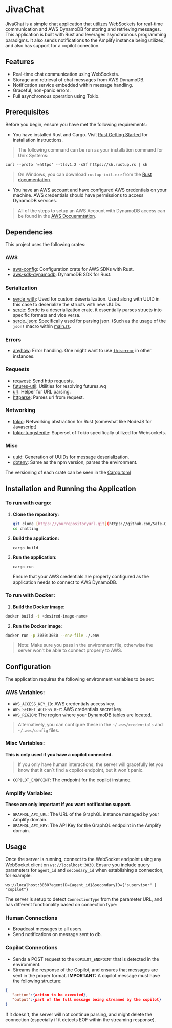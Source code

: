 # JivaChat

JivaChat is a simple chat application that utilizes WebSockets for real-time communication and AWS DynamoDB for storing and retrieving messages. This application is built with Rust and leverages asynchronous programming paradigms. It also sends notifications to the Amplify instance being utilized, and also has support for a copilot conection.

## Features

- Real-time chat communication using WebSockets.
- Storage and retrieval of chat messages from AWS DynamoDB.
- Notification service embedded within message handling.
- Graceful, non-panic errors.
- Full asynchronous operation using Tokio.

## Prerequisites

Before you begin, ensure you have met the following requirements:
- You have installed Rust and Cargo. Visit [Rust Getting Started](https://www.rust-lang.org/learn/get-started) for installation instructions.
> The following command can be run as your installation command for Unix Systems:
```shell
curl --proto '=https' --tlsv1.2 -sSf https://sh.rustup.rs | sh
```
> On Windows, you can download `rustup-init.exe` from the [Rust documentation](https://forge.rust-lang.org/infra/other-installation-methods.html).

- You have an AWS account and have configured AWS credentials on your machine. AWS credentials should have permissions to access DynamoDB services.
> All of the steps to setup an AWS Account with DynamoDB access can be found in the [AWS Docuemntation](https://docs.aws.amazon.com/amazondynamodb/latest/developerguide/SettingUp.DynamoWebService.html).

## Dependencies

This project uses the following crates:
### AWS
- [aws-config](https://crates.io/crates/aws-config): Configuration crate for AWS SDKs with Rust.
- [aws-sdk-dynamodb](https://crates.io/crates/aws-sdk-dynamodb): DynamoDB SDK for Rust.
### Serialization
- [serde_with](https://crates.io/crates/serde-with): Used for custom deserialization. Used along with UUID in this case to deserialize the structs with new UUIDs.
- [serde](https://crates.io/crates/serde): Serde is a deserialization crate, it essentially parses structs into specific formats and vice versa. 
- [serde_json](https://crates.io/crates/serde-json): Specifically used for parsing json. (Such as the usage of the `json!` macro within [main.rs](src/main.rs).
### Errors
- [anyhow](https://crates.io/crates/anyhow): Error handling. One might want to use [`thiserror`](https://crates.io/crates/thiserror) in other instances.
### Requests
- [reqwest](https://crates.io/crates/reqwest): Send http requests.
- [futures-util](https://crates.io/crates/futures-util): Utilities for resolving futures.wq
- [url](https://crates.io/crates/url): Helper for URL parsing.
- [httparse](https://crates.io/crates/httparse): Parses url from request.
### Networking
- [tokio](https://crates.io/crates/tokio): Networking abstraction for Rust (somewhat like NodeJS for Javascript)
- [tokio-tungstenite](https://crates.io/crates/tokio-tungstenite): Superset of Tokio specifically utilized for Websockets.
### Misc
- [uuid](https://crates.io/crates/uuid): Generation of UUIDs for message deserialization.
- [dotenv](https://crates.io/crates/dotenv): Same as the npm version, parses the environment.

The versioning of each crate can be seen in the [Cargo.toml](Cargo.toml)

## Installation and Running the Application

### To run with cargo: 
1. **Clone the repository:**
   ```bash
   git clone [https://yourrepositoryurl.git](https://github.com/Safe-Corp-Jiva/chatting.git)
   cd chatting
   ```

2. **Build the application:**
   ```bash
   cargo build
   ```

3. **Run the application:**
   ```bash
   cargo run
   ```

   Ensure that your AWS credentials are properly configured as the application needs to connect to AWS DynamoDB.

### To run with Docker:
1. **Build the Docker image:**
```bash
docker build -t <desired-image-name>
```
2. **Run the Docker image**:
```bash
docker run -p 3030:3030 --env-file ./.env
```
> Note: Make sure you pass in the environment file, otherwise the server won't be able to connect properly to AWS.

## Configuration

The application requires the following environment variables to be set:
### AWS Variables:
- `AWS_ACCESS_KEY_ID`: AWS credentials access key.
- `AWS_SECRET_ACCESS_KEY`: AWS credentials secret key.
- `AWS_REGION`: The region where your DynamoDB tables are located.

> Alternatively, you can configure these in the `~/.aws/credentials` and `~/.aws/config` files.

### Misc Variables:
**This is only used if you have a copilot connected.** 
> If you only have human interactions, the server will gracefully let you know that it can´t find a copilot endpoint, but it won´t panic.
- `COPILOT_ENDPOINT`: The endpoint for the copilot instance.

### Amplify Variables: 
**These are only important if you want notification support.**
- `GRAPHQL_API_URL`: The URL of the GraphQL instance managed by your Amplify domain.
- `GRAPHQL_API_KEY`: The API Key for the GraphQL endpoint in the Amplify domain.


## Usage

Once the server is running, connect to the WebSocket endpoint using any WebSocket client on `ws://localhost:3030`. Ensure you include query parameters for `agent_id` and `secondary_id` when establishing a connection, for example:
```
ws://localhost:3030?agentID={agent_id}&secondaryID={"supervisor" | "copilot"}
```

The server is setup to detect `ConnectionType` from the parameter URL, and has different functionality based on connection type:

### Human Connections
- Broadcast messages to all users.
- Send notifications on message sent to db.

### Copilot Connections
- Sends a POST request to the `COPILOT_ENDPOINT` that is detected in the environment.
- Streams the response of the Copilot, and ensures that messages are sent in the proper format.
**IMPORTANT:** A copilot message must have the following structure:
```json
{
   "action":{action to be executed},
   "output":{part of the full message being streamed by the copilot}
}
```
If it doesn't, the server will not continue parsing, and might delete the connection (especially if it detects EOF within the streaming response).
